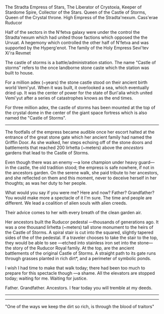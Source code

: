 The Stradta Empress of Stars, The Liberator of Crystoxia, Keeper of Stardome Spire, Collector of the Stars. Queen of the Castle of Storms, Queen of the Crystal throne. High Empress of the Stradta'nexum. Cass'erae Ruducor

Half of the sectors in the N'fetva galaxy were under the control the Stradta'nexum which had united those factions which opposed the the Urvuat. A hegemony which controlled the other half of N'fetva and was supported by the Hyperg'enot. The family of the Holy Empress Sevi'tev Xi'ra Revmet

The castle of storms is a battle/administration station. The name "Castle of storms" refers to the once landborne stone caste which the station was built to house.

For a million adex (~years) the stone castle stood on their ancient birth world Vemi'yut. When it was built, it overlooked a sea, which eventually dried up. It was the center of power for the state of Buri'alia which united Vemi'yut after a series of catastrophes knows as the end times.

For three million adex, the castle of storms has been mounted at the top of the crystal dome in the center of the giant space fortress which is also named the "Castle of Storms".

---------------------------------

The footfalls of the empress became audible once her escort halted at the entrance of the great stone gate which her ancient family had named the Griffin Door. As she walked, her steps echoing off of the stone doors and battlements that reached 200 lirhetta (~meters) above the _ancestors_ gardens that lead to the Castle of Storms.

Even though there was an enemy —a lone champion under heavy guard— in the castle, the old tradition stood; the empress is safe nowhere, if not in the ancestors garden. On the serene walk, she paid tribute to her ancestors, and she reflected on them and this moment, never to deceive herself in her thoughts; as was her duty to her people.

What would you say if you were me? Here and now? Father? Grandfather? You would make more a spectacle of it I'm sure. The time and people are different. We lead a coalition of alien souls with alien creeds.

Their advice comes to her with every breath of the clean garden air.

Her ancestors built the Ruducor pedestal —thousands of generations ago. It was a one thousand lirhetta (~meters) tall stone monument to the heirs of the Castle of Storms. A spiral stair is cut into the squared, slightly tapered sides of the of the pedestal. If a traveler chooses to take the stair to the top, they would be able to see —etched into stainless iron set into the stone— the story of the Ruducor Royal family. At the top, are the ancient battlements of the original Castle of Storms. A straight path to its gate runs through grasses planted in rich dirt*, and a perimeter of symbolic ponds.

I wish I had time to make that walk today; there had been too much to prepare for this spectacle though —a shame. All the elevators are stopped today; waiting for me. Waiting for justice.

Father. Grandfather. Ancestors. I fear today you will tremble at my deeds.

--------------------------------------







------------------

"One of the ways we keep the dirt so rich, is through the blood of traitors"
